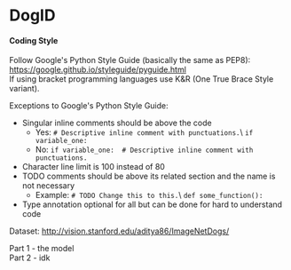 # DogID

#### Coding Style
Follow Google's Python Style Guide (basically the same as PEP8): https://google.github.io/styleguide/pyguide.html \
If using bracket programming languages use K&R (One True Brace Style variant).

Exceptions to Google's Python Style Guide:
- Singular inline comments should be above the code
  - Yes: `# Descriptive inline comment with punctuations.`\ `if variable_one:`
  - No: `if variable_one:  # Descriptive inline comment with punctuations.`
- Character line limit is 100 instead of 80
- TODO comments should be above its related section and the name is not necessary
  - Example: `# TODO Change this to this.`\ `def some_function():`
- Type annotation optional for all but can be done for hard to understand code


Dataset: http://vision.stanford.edu/aditya86/ImageNetDogs/

Part 1 - the model\
Part 2 - idk
